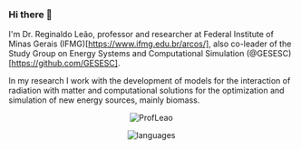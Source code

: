 ### Hi there 👋
I'm Dr. Reginaldo Leão, professor and researcher at Federal Institute of Minas Gerais (IFMG)[https://www.ifmg.edu.br/arcos/], also co-leader of the Study Group on Energy Systems and Computational Simulation  (@GESESC)[https://github.com/GESESC].

In my research I work with the development of models for the interaction of radiation with matter and computational solutions for the optimization and simulation of new energy sources, mainly biomass.

 <p align="center">
 <img src="https://github-readme-stats.vercel.app/api?username=ProfLeao&theme=gotham&show_icons=true&include_all_commits=true&count_private=true" alt="ProfLeao"/> 
 </p>
 
  <p align="center">
 <img src="https://github-readme-stats.vercel.app/api/top-langs/?username=ProfLeao&theme=gotham&layout=compact" alt="languages" />
 </p>
 
